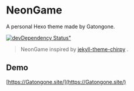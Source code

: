 # NeonGame
A personal Hexo theme made by Gatongone.

[![devDependency Status"](https://img.shields.io/david/dev/lyndonoc/hexo-theme-pandollo.svg?style=flat-square)](https://david-dm.org/lyndonoc/hexo-theme-pandollo?type=dev)


> NeonGame inspired by [jekyll-theme-chirpy](https://github.com/cotes2020/jekyll-theme-chirpy/) .

## Demo
[https://Gatongone.site/](https://Gatongone.site/)


